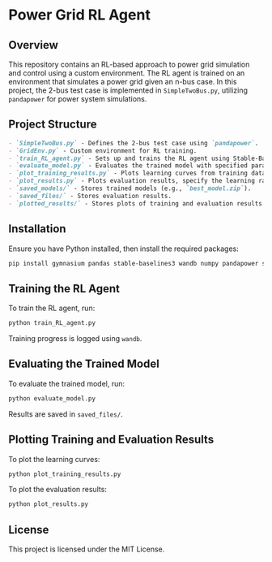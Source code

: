 # Power Grid RL Agent

## Overview

This repository contains an RL-based approach to power grid simulation and control using a custom environment. The RL agent is trained on an environment that simulates a power grid given an n-bus case. In this project, the 2-bus test case is implemented in `SimpleTwoBus.py`, utilizing `pandapower` for power system simulations.

## Project Structure

```markdown
- `SimpleTwoBus.py` - Defines the 2-bus test case using `pandapower`.
- `GridEnv.py` - Custom environment for RL training.
- `train_RL_agent.py` - Sets up and trains the RL agent using Stable-Baselines3 PPO, specify the learning rate and number of timesteps inside this file please.
- `evaluate_model.py` - Evaluates the trained model with specified parameters,specify the learning rate and number of timesteps inside this file please.
- `plot_training_results.py` - Plots learning curves from training data retrieved via `wandb`.
- `plot_results.py` - Plots evaluation results, specify the learning rate, number of timesteps, and number of evaluations inside this file please.
- `saved_models/` - Stores trained models (e.g., `best_model.zip`).
- `saved_files/` - Stores evaluation results.
- `plotted_results/` - Stores plots of training and evaluation results.
```

## Installation

Ensure you have Python installed, then install the required packages:

```bash
pip install gymnasium pandas stable-baselines3 wandb numpy pandapower seaborn
```

## Training the RL Agent

To train the RL agent, run:

```bash
python train_RL_agent.py
```

Training progress is logged using `wandb`.

## Evaluating the Trained Model

To evaluate the trained model, run:

```bash
python evaluate_model.py
```

Results are saved in `saved_files/`.

## Plotting Training and Evaluation Results

To plot the learning curves:

```bash
python plot_training_results.py
```

To plot the evaluation results:

```bash
python plot_results.py
```


## License

This project is licensed under the MIT License.

